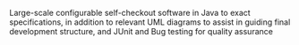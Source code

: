 Large-scale configurable self-checkout software in Java to exact specifications, in addition to relevant UML diagrams to assist in guiding final development structure, and JUnit and Bug testing for quality assurance
